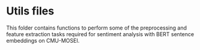 # Utils files

This folder contains functions to perform some of the preprocessing and feature extraction tasks required for sentiment analysis with BERT sentence embeddings on CMU-MOSEI.
